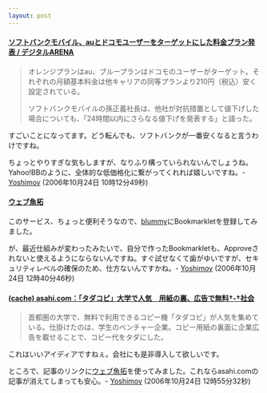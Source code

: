 ```yaml
---
layout: post
---
```

<h4><a href="http://arena.nikkeibp.co.jp/news/20061023/119383/?from=klink">ソフトバンクモバイル、auとドコモユーザーをターゲットにした料金プラン発表 / デジタルARENA</a></h4>
<blockquote><p>オレンジプランはau、ブループランはドコモのユーザーがターゲット。それぞれの月額基本料金は他キャリアの同等プランより210円（税込）安く設定されている。</p>
<p>ソフトバンクモバイルの孫正義社長は、他社が対抗措置として値下げした場合についても、「24時間以内にさらなる値下げを発表する」と語った。</p>
</blockquote>
<p>すごいことになってます。どう転んでも、ソフトバンクが一番安くなると言うわけですね。</p>
<p>ちょっとやりすぎな気もしますが、なりふり構っていられないんでしょうね。Yahoo!BBのように、全体的な低価格化に繋がってくれれば嬉しいですね。- <a href="/?page=Yoshimov" class="wikipage">Yoshimov</a> (2006年10月24日 10時12分49秒)</p>
<h4><a href="http://megalodon.jp/">ウェブ魚拓</a></h4>
<p>このサービス、ちょっと便利そうなので、<a href="http://www.blummy.com">blummy</a>にBookmarkletを登録してみました。</p>
<p>が、最近仕組みが変わったみたいで、自分で作ったBookmarkletも、Approveされないと使えるようにならないんですね。すぐ試せなくて歯がゆいですが、セキュリティレベルの確保のため、仕方ないんですかね。- <a href="/?page=Yoshimov" class="wikipage">Yoshimov</a> (2006年10月24日 12時40分46秒)</p>
<h4><a href="http://megalodon.jp/?url=http://www.asahi.com/national/update/1023/TKY200610230233.html%3fref%3drss&date=20061024124928">(cache) asahi.com：「タダコピ」大学で人気　用紙の裏、広告で無料†-†社会</a></h4>
<blockquote><p>首都圏の大学で、無料で利用できるコピー機「タダコピ」が人気を集めている。仕掛けたのは、学生のベンチャー企業。コピー用紙の裏面に企業広告を載せることで、コピー代をタダにした。</p>
</blockquote>
<p>これはいいアイディアですねぇ。会社にも是非導入して欲しいです。</p>
<p>ところで、記事のリンクに<a href="http://megalodon.jp">ウェブ魚拓</a>を使ってみました。これならasahi.comの記事が消えてしまっても安心。- <a href="/?page=Yoshimov" class="wikipage">Yoshimov</a> (2006年10月24日 12時55分32秒)</p>
